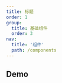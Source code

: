 ```yaml
---
title: 标题
order: 1
group:
  title: 基础组件
  order: 3
nav:
  title: '组件'
  path: /components
---
```


## Demo

<code src="../../demo/HeaderTitle"></code>

<API src="./index.tsx"></API>
